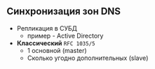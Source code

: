 ## Синхронизация зон DNS

* Репликация в СУБД
	* пример - Active Directory
* __Классический__ `RFC 1035/5`
	* 1 основной (master)
    * Сколько угодно дополнительных (slave)